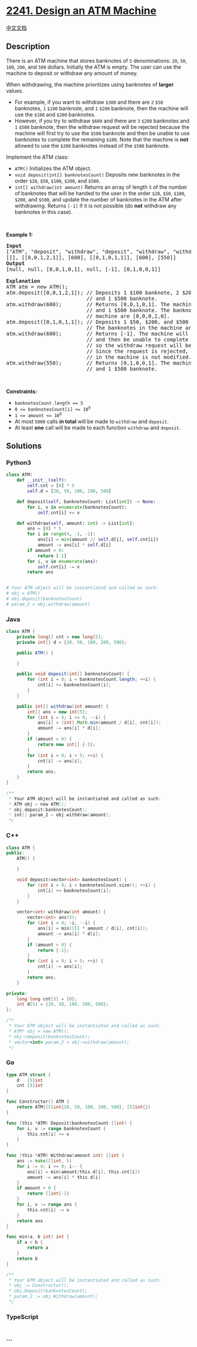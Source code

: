 # [2241. Design an ATM Machine](https://leetcode.com/problems/design-an-atm-machine)

[中文文档](/solution/2200-2299/2241.Design%20an%20ATM%20Machine/README.md)

## Description

<p>There is an ATM machine that stores banknotes of <code>5</code> denominations: <code>20</code>, <code>50</code>, <code>100</code>, <code>200</code>, and <code>500</code> dollars. Initially the ATM is empty. The user can use the machine to deposit or withdraw any amount of money.</p>

<p>When withdrawing, the machine prioritizes using banknotes of <strong>larger</strong> values.</p>

<ul>
	<li>For example, if you want to withdraw <code>$300</code> and there are <code>2</code> <code>$50</code> banknotes, <code>1</code> <code>$100</code> banknote, and <code>1</code> <code>$200</code> banknote, then the machine will use the <code>$100</code> and <code>$200</code> banknotes.</li>
	<li>However, if you try to withdraw <code>$600</code> and there are <code>3</code> <code>$200</code> banknotes and <code>1</code> <code>$500</code> banknote, then the withdraw request will be rejected because the machine will first try to use the <code>$500</code> banknote and then be unable to use banknotes to complete the remaining <code>$100</code>. Note that the machine is <strong>not</strong> allowed to use the <code>$200</code> banknotes instead of the <code>$500</code> banknote.</li>
</ul>

<p>Implement the ATM class:</p>

<ul>
	<li><code>ATM()</code> Initializes the ATM object.</li>
	<li><code>void deposit(int[] banknotesCount)</code> Deposits new banknotes in the order <code>$20</code>, <code>$50</code>, <code>$100</code>, <code>$200</code>, and <code>$500</code>.</li>
	<li><code>int[] withdraw(int amount)</code> Returns an array of length <code>5</code> of the number of banknotes that will be handed to the user in the order <code>$20</code>, <code>$50</code>, <code>$100</code>, <code>$200</code>, and <code>$500</code>, and update the number of banknotes in the ATM after withdrawing. Returns <code>[-1]</code> if it is not possible (do <strong>not</strong> withdraw any banknotes in this case).</li>
</ul>

<p>&nbsp;</p>
<p><strong class="example">Example 1:</strong></p>

<pre>
<strong>Input</strong>
[&quot;ATM&quot;, &quot;deposit&quot;, &quot;withdraw&quot;, &quot;deposit&quot;, &quot;withdraw&quot;, &quot;withdraw&quot;]
[[], [[0,0,1,2,1]], [600], [[0,1,0,1,1]], [600], [550]]
<strong>Output</strong>
[null, null, [0,0,1,0,1], null, [-1], [0,1,0,0,1]]

<strong>Explanation</strong>
ATM atm = new ATM();
atm.deposit([0,0,1,2,1]); // Deposits 1 $100 banknote, 2 $200 banknotes,
                          // and 1 $500 banknote.
atm.withdraw(600);        // Returns [0,0,1,0,1]. The machine uses 1 $100 banknote
                          // and 1 $500 banknote. The banknotes left over in the
                          // machine are [0,0,0,2,0].
atm.deposit([0,1,0,1,1]); // Deposits 1 $50, $200, and $500 banknote.
                          // The banknotes in the machine are now [0,1,0,3,1].
atm.withdraw(600);        // Returns [-1]. The machine will try to use a $500 banknote
                          // and then be unable to complete the remaining $100,
                          // so the withdraw request will be rejected.
                          // Since the request is rejected, the number of banknotes
                          // in the machine is not modified.
atm.withdraw(550);        // Returns [0,1,0,0,1]. The machine uses 1 $50 banknote
                          // and 1 $500 banknote.</pre>

<p>&nbsp;</p>
<p><strong>Constraints:</strong></p>

<ul>
	<li><code>banknotesCount.length == 5</code></li>
	<li><code>0 &lt;= banknotesCount[i] &lt;= 10<sup>9</sup></code></li>
	<li><code>1 &lt;= amount &lt;= 10<sup>9</sup></code></li>
	<li>At most <code>5000</code> calls <strong>in total</strong> will be made to <code>withdraw</code> and <code>deposit</code>.</li>
	<li>At least <strong>one</strong> call will be made to each function <code>withdraw</code> and <code>deposit</code>.</li>
</ul>

## Solutions

<!-- tabs:start -->

### **Python3**

```python
class ATM:
    def __init__(self):
        self.cnt = [0] * 5
        self.d = [20, 50, 100, 200, 500]

    def deposit(self, banknotesCount: List[int]) -> None:
        for i, v in enumerate(banknotesCount):
            self.cnt[i] += v

    def withdraw(self, amount: int) -> List[int]:
        ans = [0] * 5
        for i in range(4, -1, -1):
            ans[i] = min(amount // self.d[i], self.cnt[i])
            amount -= ans[i] * self.d[i]
        if amount > 0:
            return [-1]
        for i, v in enumerate(ans):
            self.cnt[i] -= v
        return ans


# Your ATM object will be instantiated and called as such:
# obj = ATM()
# obj.deposit(banknotesCount)
# param_2 = obj.withdraw(amount)
```

### **Java**

```java
class ATM {
    private long[] cnt = new long[5];
    private int[] d = {20, 50, 100, 200, 500};

    public ATM() {

    }

    public void deposit(int[] banknotesCount) {
        for (int i = 0; i < banknotesCount.length; ++i) {
            cnt[i] += banknotesCount[i];
        }
    }

    public int[] withdraw(int amount) {
        int[] ans = new int[5];
        for (int i = 4; i >= 0; --i) {
            ans[i] = (int) Math.min(amount / d[i], cnt[i]);
            amount -= ans[i] * d[i];
        }
        if (amount > 0) {
            return new int[] {-1};
        }
        for (int i = 0; i < 5; ++i) {
            cnt[i] -= ans[i];
        }
        return ans;
    }
}

/**
 * Your ATM object will be instantiated and called as such:
 * ATM obj = new ATM();
 * obj.deposit(banknotesCount);
 * int[] param_2 = obj.withdraw(amount);
 */
```

### **C++**

```cpp
class ATM {
public:
    ATM() {

    }

    void deposit(vector<int> banknotesCount) {
        for (int i = 0; i < banknotesCount.size(); ++i) {
            cnt[i] += banknotesCount[i];
        }
    }

    vector<int> withdraw(int amount) {
        vector<int> ans(5);
        for (int i = 4; ~i; --i) {
            ans[i] = min(1ll * amount / d[i], cnt[i]);
            amount -= ans[i] * d[i];
        }
        if (amount > 0) {
            return {-1};
        }
        for (int i = 0; i < 5; ++i) {
            cnt[i] -= ans[i];
        }
        return ans;
    }

private:
    long long cnt[5] = {0};
    int d[5] = {20, 50, 100, 200, 500};
};

/**
 * Your ATM object will be instantiated and called as such:
 * ATM* obj = new ATM();
 * obj->deposit(banknotesCount);
 * vector<int> param_2 = obj->withdraw(amount);
 */
```

### **Go**

```go
type ATM struct {
	d   [5]int
	cnt [5]int
}

func Constructor() ATM {
	return ATM{[5]int{20, 50, 100, 200, 500}, [5]int{}}
}

func (this *ATM) Deposit(banknotesCount []int) {
	for i, v := range banknotesCount {
		this.cnt[i] += v
	}
}

func (this *ATM) Withdraw(amount int) []int {
	ans := make([]int, 5)
	for i := 4; i >= 0; i-- {
		ans[i] = min(amount/this.d[i], this.cnt[i])
		amount -= ans[i] * this.d[i]
	}
	if amount > 0 {
		return []int{-1}
	}
	for i, v := range ans {
		this.cnt[i] -= v
	}
	return ans
}

func min(a, b int) int {
	if a < b {
		return a
	}
	return b
}

/**
 * Your ATM object will be instantiated and called as such:
 * obj := Constructor();
 * obj.Deposit(banknotesCount);
 * param_2 := obj.Withdraw(amount);
 */
```

### **TypeScript**

```ts

```

### **...**

```

```

<!-- tabs:end -->
